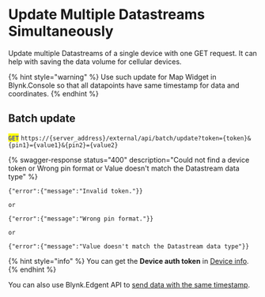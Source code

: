 # Update Multiple Datastreams Simultaneously

Update multiple Datastreams of a single device with one GET request. It can help with saving the data volume for cellular devices.

{% hint style="warning" %}
Use such update for Map Widget in Blynk.Console so that all datapoints have same timestamp for data and coordinates.
{% endhint %}

## Batch update

<mark style="color:blue;">`GET`</mark> `https://{server_address}/external/api/batch/update?token={token}&{pin1}={value1}&{pin2}={value2}`

\{% swagger-response status="400" description="Could not find a device token or Wrong pin format or Value doesn't match the Datastream data type" %\}

```
{"error":{"message":"Invalid token."}}

or

{"error":{"message":"Wrong pin format."}}

or

{"error":{"message":"Value doesn't match the Datastream data type"}}
```

{% hint style="info" %}
You can get the **Device auth token** in [Device info](https://bit.ly/BlynkSimpleAuth).
{% endhint %}

You can also use Blynk.Edgent API to [send data with the same timestamp](../../blynk-library-firmware-api/virtual-pins.md#blynk.begingroup-blynk.endgroup).
